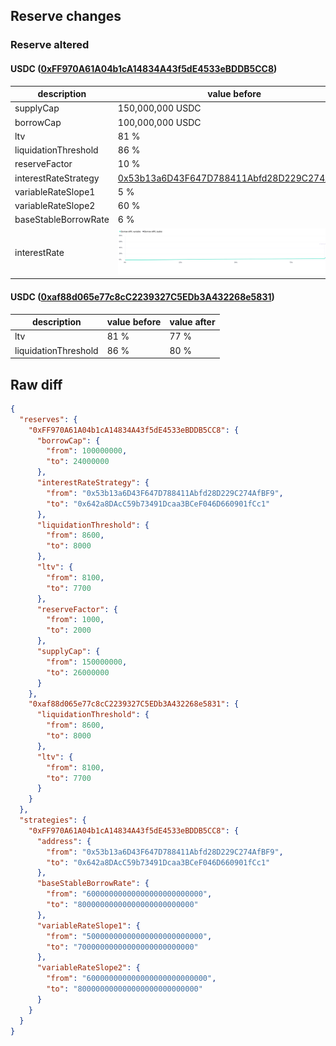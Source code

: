 ## Reserve changes

### Reserve altered

#### USDC ([0xFF970A61A04b1cA14834A43f5dE4533eBDDB5CC8](https://arbiscan.io/address/0xFF970A61A04b1cA14834A43f5dE4533eBDDB5CC8))

| description | value before | value after |
| --- | --- | --- |
| supplyCap | 150,000,000 USDC | 26,000,000 USDC |
| borrowCap | 100,000,000 USDC | 24,000,000 USDC |
| ltv | 81 % | 77 % |
| liquidationThreshold | 86 % | 80 % |
| reserveFactor | 10 % | 20 % |
| interestRateStrategy | [0x53b13a6D43F647D788411Abfd28D229C274AfBF9](https://arbiscan.io/address/0x53b13a6D43F647D788411Abfd28D229C274AfBF9) | [0x642a8DAcC59b73491Dcaa3BCeF046D660901fCc1](https://arbiscan.io/address/0x642a8DAcC59b73491Dcaa3BCeF046D660901fCc1) |
| variableRateSlope1 | 5 % | 7 % |
| variableRateSlope2 | 60 % | 80 % |
| baseStableBorrowRate | 6 % | 8 % |
| interestRate | ![before](/.assets/f026f669632b38618fe2f5e520b460247c827ccb.svg) | ![after](/.assets/7387a2f081b5c6aaea817fa3774fd472edbae392.svg) |

#### USDC ([0xaf88d065e77c8cC2239327C5EDb3A432268e5831](https://arbiscan.io/address/0xaf88d065e77c8cC2239327C5EDb3A432268e5831))

| description | value before | value after |
| --- | --- | --- |
| ltv | 81 % | 77 % |
| liquidationThreshold | 86 % | 80 % |


## Raw diff

```json
{
  "reserves": {
    "0xFF970A61A04b1cA14834A43f5dE4533eBDDB5CC8": {
      "borrowCap": {
        "from": 100000000,
        "to": 24000000
      },
      "interestRateStrategy": {
        "from": "0x53b13a6D43F647D788411Abfd28D229C274AfBF9",
        "to": "0x642a8DAcC59b73491Dcaa3BCeF046D660901fCc1"
      },
      "liquidationThreshold": {
        "from": 8600,
        "to": 8000
      },
      "ltv": {
        "from": 8100,
        "to": 7700
      },
      "reserveFactor": {
        "from": 1000,
        "to": 2000
      },
      "supplyCap": {
        "from": 150000000,
        "to": 26000000
      }
    },
    "0xaf88d065e77c8cC2239327C5EDb3A432268e5831": {
      "liquidationThreshold": {
        "from": 8600,
        "to": 8000
      },
      "ltv": {
        "from": 8100,
        "to": 7700
      }
    }
  },
  "strategies": {
    "0xFF970A61A04b1cA14834A43f5dE4533eBDDB5CC8": {
      "address": {
        "from": "0x53b13a6D43F647D788411Abfd28D229C274AfBF9",
        "to": "0x642a8DAcC59b73491Dcaa3BCeF046D660901fCc1"
      },
      "baseStableBorrowRate": {
        "from": "60000000000000000000000000",
        "to": "80000000000000000000000000"
      },
      "variableRateSlope1": {
        "from": "50000000000000000000000000",
        "to": "70000000000000000000000000"
      },
      "variableRateSlope2": {
        "from": "600000000000000000000000000",
        "to": "800000000000000000000000000"
      }
    }
  }
}
```